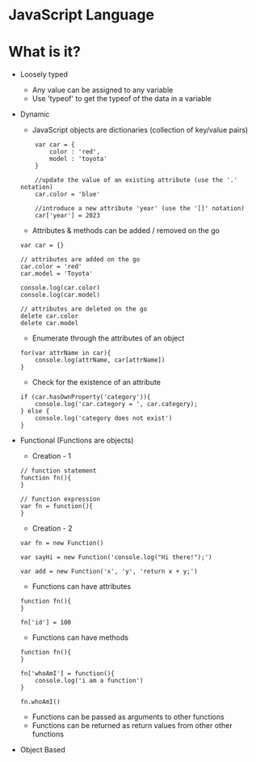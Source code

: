# JavaScript Language

# What is it?
- Loosely typed
    - Any value can be assigned to any variable
    - Use 'typeof' to get the typeof of the data in a variable
- Dynamic
    - JavaScript objects are dictionaries (collection of key/value pairs)
    ```
        var car = {
            color : 'red',
            model : 'toyota'
        }
        
        //update the value of an existing attribute (use the '.' notation)
        car.color = 'blue'

        //introduce a new attribute 'year' (use the '[]' notation)
        car['year'] = 2023
    ```
    - Attributes & methods can be added / removed on the go
    ```
    var car = {}

    // attributes are added on the go
    car.color = 'red'
    car.model = 'Toyota'

    console.log(car.color)
    console.log(car.model)

    // attributes are deleted on the go
    delete car.color
    delete car.model
    ```
    - Enumerate through the attributes of an object
    ```
    for(var attrName in car){
        console.log(attrName, car[attrName])
    }
    ```
    - Check for the existence of an attribute
    ```
    if (car.hasOwnProperty('category')){
        console.log('car.category = ', car.category);
    } else {
        console.log('category does not exist')
    }
    ```
- Functional (Functions are objects)
    - Creation - 1
    ```
    // function statement
    function fn(){
    }

    // function expression
    var fn = function(){
    }
    ```
    - Creation - 2
    ```
    var fn = new Function()

    var sayHi = new Function('console.log("Hi there!");')

    var add = new Function('x', 'y', 'return x + y;')
    ```
    - Functions can have attributes
    ```
    function fn(){
    }
    
    fn['id'] = 100
    ```
    - Functions can have methods
    ```
    function fn(){
    }

    fn['whoAmI'] = function(){
        console.log('i am a function')
    }

    fn.whoAmI()
    ```
    - Functions can be passed as arguments to other functions
    - Functions can be returned as return values from other other functions


- Object Based